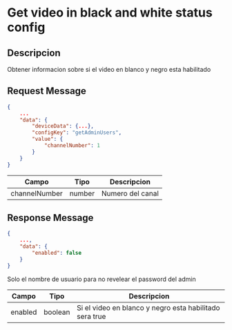 # Get video in black and white status config

## Descripcion

Obtener informacion sobre si el video en blanco y negro esta habilitado

## Request Message

```json
{
    ...
    "data": {
        "deviceData": {...},
        "configKey": "getAdminUsers",
        "value": {
            "channelNumber": 1
        }
    }
}
```

| Campo | Tipo | Descripcion |
| --- | --- | --- |
| channelNumber | number | Numero del canal |



## Response Message
```json
{
    ...,
    "data": {
        "enabled": false
    }
}
```

Solo el nombre de usuario para no revelear el password del admin

| Campo | Tipo | Descripcion |
| --- | --- | --- |
| enabled | boolean | Si el video en blanco y negro esta habilitado sera true |